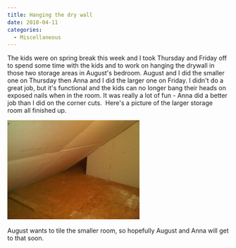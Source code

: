 ```yaml
---
title: Hanging the dry wall
date: 2010-04-11
categories: 
  - Miscellaneous
---
```


The kids were on spring break this week and I took Thursday and Friday off to spend some time with the kids and to work on hanging the drywall in those two storage areas in August's bedroom. August and I did the smaller one on Thursday then Anna and I did the larger one on Friday. I didn't do a great job, but it's functional and the kids can no longer bang their heads on exposed nails when in the room. It was really a lot of fun - Anna did a better job than I did on the corner cuts.  Here's a picture of the larger storage room all finished up.

[![](images/IMG00013-20100411-1405-300x225.jpg)](http://www.thewargos.com/wp-content/uploads/2010/04/IMG00013-20100411-1405.jpg)

August wants to tile the smaller room, so hopefully August and Anna will get to that soon.
